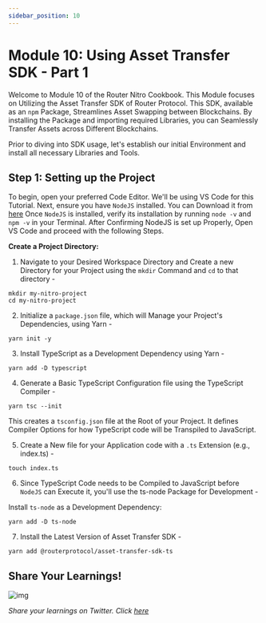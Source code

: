 ```yaml
---
sidebar_position: 10
---
```


# Module 10: Using Asset Transfer SDK - Part 1

Welcome to Module 10 of the Router Nitro Cookbook. This Module focuses on Utilizing the Asset Transfer SDK of Router Protocol. This SDK, available as an <code>npm</code> Package, Streamlines Asset Swapping between Blockchains. By installing the Package and importing required Libraries, you can Seamlessly Transfer Assets across Different Blockchains.

Prior to diving into SDK usage, let's establish our initial Environment and install all necessary Libraries and Tools.

## Step 1: Setting up the Project

To begin, open your preferred Code Editor. We'll be using VS Code for this Tutorial. Next, ensure you have <code>NodeJS</code> installed. You can Download it from [here](https://nodejs.org/en/download.)
Once <code>NodeJS</code> is installed, verify its installation by running <code>node -v</code> and <code>npm -v</code> in your Terminal. After Confirming NodeJS is set up Properly, Open VS Code and proceed with the following Steps.

**Create a Project Directory:**

1. Navigate to your Desired Workspace Directory and Create a new Directory for your Project using the <code>mkdir</code> Command and <code>cd</code> to that directory -

```
mkdir my-nitro-project
cd my-nitro-project
```

2. Initialize a <code>package.json</code> file, which will Manage your Project's Dependencies, using Yarn -

```
yarn init -y
```

3. Install TypeScript as a Development Dependency using Yarn -

```
yarn add -D typescript
```

4. Generate a Basic TypeScript Configuration file using the TypeScript Compiler -

```
yarn tsc --init
```

This creates a <code>tsconfig.json</code> file at the Root of your Project. It defines Compiler Options for how TypeScript code will be Transpiled to JavaScript.

5. Create a New file for your Application code with a <code>.ts</code> Extension (e.g., index.ts) -

```
touch index.ts
```

6. Since TypeScript Code needs to be Compiled to JavaScript before <code>NodeJS</code> can Execute it, you'll use the ts-node Package for Development -

Install <code>ts-node</code> as a Development Dependency:

```
yarn add -D ts-node
```

7. Install the Latest Version of Asset Transfer SDK -

```
yarn add @routerprotocol/asset-transfer-sdk-ts
```

## Share Your Learnings!

![img](https://github.com/router-resources/Router-Nitro-CookBook/assets/124175970/23258532-0dfa-407e-b695-2ed2eb39d1bc)

_Share your learnings on Twitter. Click [here](https://clicktotweet.com/1Jp38)_
